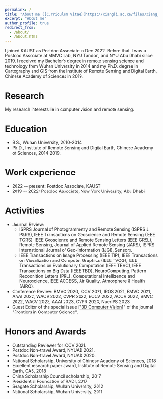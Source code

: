 ```yaml
---
permalink: /
title: "About me ([Curriculum Vitae](https://xiangli.ac.cn/files/xiang_en.pdf))"
excerpt: "About me"
author_profile: true
redirect_from: 
  - /about/
  - /about.html
---
```


<!-- <p align="center">
  <img src="https://lx709.github.io/images/lx.jpg?raw=true" alt="Photo" style="width: 100px;"/> 
</p> -->

I joined KAUST as Postdoc Associate in Dec 2022. Before that, I was a Postdoc Associate at MMVC Lab, NYU Tandon, and NYU Abu Dhabi since 2019. I received my Bachelor’s degree in remote sensing science and technology from Wuhan University in 2014 and my Ph.D. degree in Cartography and GIS from the Institute of Remote Sensing and Digital Earth, Chinese Academy of Sciences in 2019. 


# Research
My research interests lie in computer vision and remote sensing.

Education
======
* B.S., Wuhan University, 2010-2014.
* Ph.D., Institute of Remote Sensing and Digital Earth, Chinese Academy of Sciences, 2014-2019.

Work experience
======
* 2022 -- present: Postdoc Associate, KAUST
* 2019 -- 2022: Postdoc Associate, New York University, Abu Dhabi

Activities
======
* Journal Review: 
  * ISPRS Journal of Photogrammetry and Remote Sensing (ISPRS J. P&RS), IEEE Transactions on Geoscience and Remote Sensing (IEEE TGRS), IEEE Geoscience and Remote Sensing Letters (IEEE GRSL), Remote Sensing, Journal of Applied Remote Sensing (JARS), ISPRS International Journal of Geo-Information (IJGI), Sensors.
  * IEEE Transactions on Image Processing (IEEE TIP), IEEE Transactions on Visualization and Computer Graphics (IEEE TVCG), IEEE Transactions on Evolutionary Computation (IEEE TEVC), IEEE Transactions on Big Data (IEEE TBD), NeuroComputing, Pattern Recognition Letters (PRL), Computational Intelligence and Neuroscience, IEEE ACCESS, Air Quality, Atmosphere & Health (AIRQ).
* Conference Review: BMVC 2020, ICCV 2021, IROS 2021, BMVC 2021, AAAI 2022, WACV 2022, CVPR 2022, ECCV 2022, ACCV 2022, BMVC 2022, WACV 2023, AAAI 2023, CVPR 2023, NuerIPS 2023.
* Guest Editor of the special issue [["3D Computer Vision]](https://www.frontiersin.org/research-topics/23013/3d-computer-vision#overview)" of the journal "Frontiers in Computer Science".

Honors and Awards
======
* Outstanding Reviewer for ICCV 2021.
* Postdoc Non-travel Award, NYUAD 2021.
* Postdoc Non-travel Award, NYUAD 2020.
* National Scholarship, University of Chinese Academy of Sciences, 2018
* Excellent research paper award, Institute of Remote Sensing and Digital Earth, CAS, 2018
* China Scholarship Council scholarship, 2017
* Presidential Foundation of RADI, 2017
* Seagate Scholarship, Wuhan University, 2012
* National Scholarship, Wuhan University, 2011

<!---Activity and Service--->
<!---Experience--->
